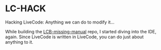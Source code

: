 # LC-HACK
Hacking LiveCode: Anything we can do to modify it...

While building the [LCB-missing-manual](https://github.com/macMikey/LCB-missing-manual) repo, I started diving into the IDE, again.
Since LiveCode is written in LiveCode, you can do just about anything to it.
